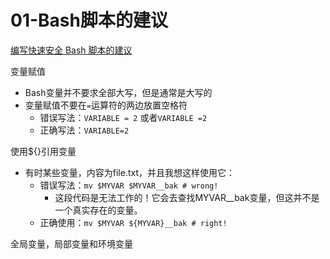 # 01-Bash脚本的建议

[编写快速安全 Bash 脚本的建议 ](https://www.oschina.net/translate/bash-scripting-quirks-safety-tips)

变量赋值
+ Bash变量并不要求全部大写，但是通常是大写的
+ 变量赋值不要在`=`运算符的两边放置空格符
    + 错误写法：`VARIABLE = 2` 或者`VARIABLE =2`
    + 正确写法：`VARIABLE=2`

使用${}引用变量
+ 有时某些变量，内容为file.txt，并且我想这样使用它：
  + 错误写法：`mv $MYVAR $MYVAR__bak # wrong!`
       + 这段代码是无法工作的！它会去查找MYVAR__bak变量，但这并不是一个真实存在的变量。
  + 正确使用：`mv $MYVAR ${MYVAR}__bak # right!`    

全局变量，局部变量和环境变量    





